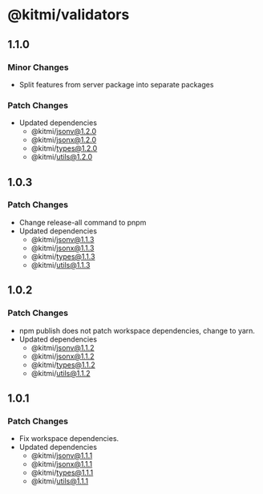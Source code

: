# @kitmi/validators

## 1.1.0

### Minor Changes

-   Split features from server package into separate packages

### Patch Changes

-   Updated dependencies
    -   @kitmi/jsonv@1.2.0
    -   @kitmi/jsonx@1.2.0
    -   @kitmi/types@1.2.0
    -   @kitmi/utils@1.2.0

## 1.0.3

### Patch Changes

-   Change release-all command to pnpm
-   Updated dependencies
    -   @kitmi/jsonv@1.1.3
    -   @kitmi/jsonx@1.1.3
    -   @kitmi/types@1.1.3
    -   @kitmi/utils@1.1.3

## 1.0.2

### Patch Changes

-   npm publish does not patch workspace dependencies, change to yarn.
-   Updated dependencies
    -   @kitmi/jsonv@1.1.2
    -   @kitmi/jsonx@1.1.2
    -   @kitmi/types@1.1.2
    -   @kitmi/utils@1.1.2

## 1.0.1

### Patch Changes

-   Fix workspace dependencies.
-   Updated dependencies
    -   @kitmi/jsonv@1.1.1
    -   @kitmi/jsonx@1.1.1
    -   @kitmi/types@1.1.1
    -   @kitmi/utils@1.1.1
